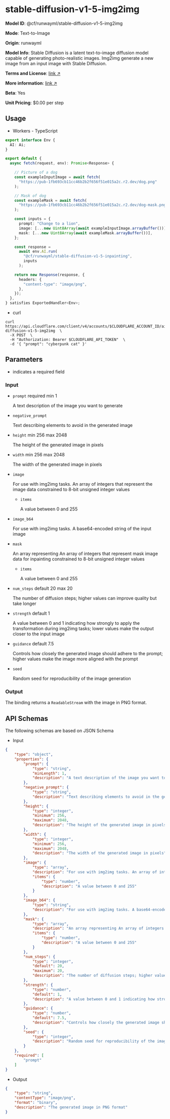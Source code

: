 # stable-diffusion-v1-5-img2img

**Model ID**: @cf/runwayml/stable-diffusion-v1-5-img2img

**Mode**: Text-to-Image

**Origin**: runwayml

**Model Info**: Stable Diffusion is a latent text-to-image diffusion model capable of generating photo-realistic images. Img2img generate a new image from an input image with Stable Diffusion.

**Terms and License**: [link ↗](https://github.com/runwayml/stable-diffusion/blob/main/LICENSE)

**More information**: [link ↗](https://huggingface.co/runwayml/stable-diffusion-v1-5)

**Beta**: Yes

**Unit Pricing**: $0.00 per step

## Usage

- Workers - TypeScript
```ts
export interface Env {
  AI: Ai;
}

export default {
  async fetch(request, env): Promise<Response> {

    // Picture of a dog
    const exampleInputImage = await fetch(
      "https://pub-1fb693cb11cc46b2b2f656f51e015a2c.r2.dev/dog.png"
    );

    // Mask of dog
    const exampleMask = await fetch(
      "https://pub-1fb693cb11cc46b2b2f656f51e015a2c.r2.dev/dog-mask.png"
    );

    const inputs = {
      prompt: "Change to a lion",
      image: [...new Uint8Array(await exampleInputImage.arrayBuffer())],
      mask: [...new Uint8Array(await exampleMask.arrayBuffer())],
    };

    const response =
      await env.AI.run(
        "@cf/runwayml/stable-diffusion-v1-5-inpainting",
        inputs
      );

    return new Response(response, {
      headers: {
        "content-type": "image/png",
      },
    });
  },
} satisfies ExportedHandler<Env>;
```

- curl
```curl
curl https://api.cloudflare.com/client/v4/accounts/$CLOUDFLARE_ACCOUNT_ID/ai/run/@cf/runwayml/stable-diffusion-v1-5-img2img  \
  -X POST  \
  -H "Authorization: Bearer $CLOUDFLARE_API_TOKEN"  \
  -d '{ "prompt": "cyberpunk cat" }'
```

## Parameters

*  indicates a required field

### Input

-   `prompt`  required  min 1
    
    A text description of the image you want to generate
    
-   `negative_prompt`
    
    Text describing elements to avoid in the generated image
    
-   `height`  min 256  max 2048
    
    The height of the generated image in pixels
    
-   `width`  min 256  max 2048
    
    The width of the generated image in pixels
    
-   `image`
    
    For use with img2img tasks. An array of integers that represent the image data constrained to 8-bit unsigned integer values
    
    -   `items`
        
        A value between 0 and 255
        
-   `image_b64`
    
    For use with img2img tasks. A base64-encoded string of the input image
    
-   `mask`
    
    An array representing An array of integers that represent mask image data for inpainting constrained to 8-bit unsigned integer values
    
    -   `items`
        
        A value between 0 and 255
        
-   `num_steps`  default 20  max 20
    
    The number of diffusion steps; higher values can improve quality but take longer
    
-   `strength`  default 1
    
    A value between 0 and 1 indicating how strongly to apply the transformation during img2img tasks; lower values make the output closer to the input image
    
-   `guidance`  default 7.5
    
    Controls how closely the generated image should adhere to the prompt; higher values make the image more aligned with the prompt
    
-   `seed`
    
    Random seed for reproducibility of the image generation
    

### Output

The binding returns a  `ReadableStream`  with the image in PNG format.

## API Schemas

The following schemas are based on JSON Schema

-   Input
```json
{
    "type": "object",
    "properties": {
        "prompt": {
            "type": "string",
            "minLength": 1,
            "description": "A text description of the image you want to generate"
        },
        "negative_prompt": {
            "type": "string",
            "description": "Text describing elements to avoid in the generated image"
        },
        "height": {
            "type": "integer",
            "minimum": 256,
            "maximum": 2048,
            "description": "The height of the generated image in pixels"
        },
        "width": {
            "type": "integer",
            "minimum": 256,
            "maximum": 2048,
            "description": "The width of the generated image in pixels"
        },
        "image": {
            "type": "array",
            "description": "For use with img2img tasks. An array of integers that represent the image data constrained to 8-bit unsigned integer values",
            "items": {
                "type": "number",
                "description": "A value between 0 and 255"
            }
        },
        "image_b64": {
            "type": "string",
            "description": "For use with img2img tasks. A base64-encoded string of the input image"
        },
        "mask": {
            "type": "array",
            "description": "An array representing An array of integers that represent mask image data for inpainting constrained to 8-bit unsigned integer values",
            "items": {
                "type": "number",
                "description": "A value between 0 and 255"
            }
        },
        "num_steps": {
            "type": "integer",
            "default": 20,
            "maximum": 20,
            "description": "The number of diffusion steps; higher values can improve quality but take longer"
        },
        "strength": {
            "type": "number",
            "default": 1,
            "description": "A value between 0 and 1 indicating how strongly to apply the transformation during img2img tasks; lower values make the output closer to the input image"
        },
        "guidance": {
            "type": "number",
            "default": 7.5,
            "description": "Controls how closely the generated image should adhere to the prompt; higher values make the image more aligned with the prompt"
        },
        "seed": {
            "type": "integer",
            "description": "Random seed for reproducibility of the image generation"
        }
    },
    "required": [
        "prompt"
    ]
}
```

-   Output
```json
{
    "type": "string",
    "contentType": "image/png",
    "format": "binary",
    "description": "The generated image in PNG format"
}
```
